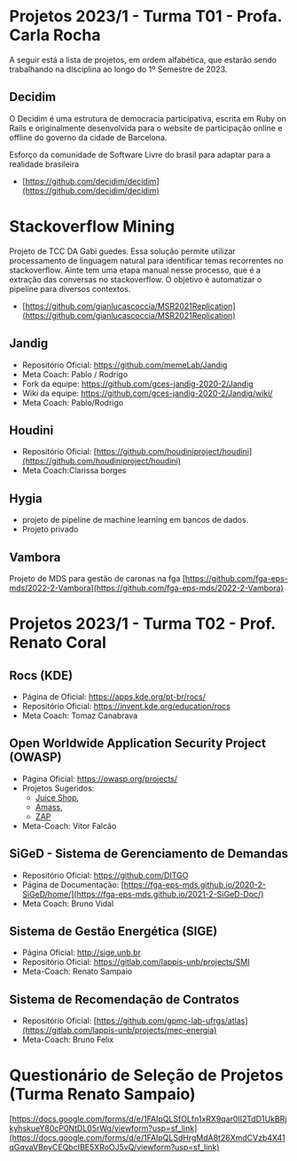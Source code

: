 # Projetos 2023/1 - Turma T01 - Profa. Carla Rocha

A seguir está a lista de projetos, em ordem alfabética, que estarão sendo trabalhando na disciplina ao longo do 1º Semestre de 2023.

## Decidim

O Decidim é uma estrutura de democracia participativa, escrita em Ruby on Rails e originalmente desenvolvida para o website de participação online e offline do governo da cidade de Barcelona.

Esforço da comunidade de Software Livre do brasil para adaptar para a realidade brasileira

- [https://github.com/decidim/decidim](https://github.com/decidim/decidim)



# Stackoverflow Mining

Projeto de TCC DA Gabi guedes. Essa solução permite utilizar processamento de linguagem natural para identificar temas recorrentes no stackoverflow. 
Ainte tem uma etapa manual nesse processo, que é a extração das conversas no stackoverflow. O objetivo é automatizar o pipeline para diversos contextos.


- [https://github.com/gianlucascoccia/MSR2021Replication](https://github.com/gianlucascoccia/MSR2021Replication)


## Jandig
 - Repositório Oficial: https://github.com/memeLab/Jandig
 - Meta Coach: Pablo / Rodrigo
 - Fork da equipe: https://github.com/gces-jandig-2020-2/Jandig
 - Wiki da equipe: https://github.com/gces-jandig-2020-2/Jandig/wiki/
 - Meta Coach: Pablo/Rodrigo

 ## Houdini
- Repositório Oficial: [https://github.com/houdiniproject/houdini](https://github.com/houdiniproject/houdini)
- Meta Coach:Clarissa borges

## Hygia
- projeto de pipeline de machine learning em bancos de dados.
- Projeto privado 

## Vambora
Projeto de MDS para gestão de caronas na fga
[https://github.com/fga-eps-mds/2022-2-Vambora](https://github.com/fga-eps-mds/2022-2-Vambora)



# Projetos 2023/1 - Turma T02 - Prof. Renato Coral

<!-- ## Kdenlive (KDE)
- Página de Oficial: https://kdenlive.org/en/
- Repositório Oficial: https://invent.kde.org/multimedia/kdenlive
- Bug Traker/ Issues: https://bugs.kde.org/buglist.cgi?product=kdenlive
- Meta Coach: Farid Abdelnour  -->

## Rocs (KDE)
- Página de Oficial: https://apps.kde.org/pt-br/rocs/
- Repositório Oficial: https://invent.kde.org/education/rocs
- Meta Coach: Tomaz Canabrava

## Open Worldwide Application Security Project (OWASP)
- Página Oficial: https://owasp.org/projects/
- Projetos Sugeridos:   
    - [Juice Shop](https://owasp.org/www-project-juice-shop/), 
    - [Amass](https://owasp.org/www-project-amass/), 
    - [ZAP](https://www.zaproxy.org/)
- Meta-Coach: Vitor Falcão

## SiGeD - Sistema de Gerenciamento de Demandas
- Repositório Oficial: https://github.com/DITGO     
- Página de Documentação: [https://fga-eps-mds.github.io/2020-2-SiGeD/home/](https://fga-eps-mds.github.io/2021-2-SiGeD-Doc/)  
- Meta Coach: Bruno Vidal
  
## Sistema de Gestão Energética (SIGE)
- Página Oficial: http://sige.unb.br  
- Repositório Oficial: https://gitlab.com/lappis-unb/projects/SMI  
- Meta-Coach: Renato Sampaio

## Sistema de Recomendação de Contratos
- Repositório Oficial: [https://github.com/gpmc-lab-ufrgs/atlas](https://gitlab.com/lappis-unb/projects/mec-energia)  
- Meta-Coach: Bruno Felix


# Questionário de Seleção de Projetos (Turma Renato Sampaio)

[https://docs.google.com/forms/d/e/1FAIpQLSfOLfn1xRX9qar0II2TdD1UkBRjkyhskueY80cP0NtDL05rWg/viewform?usp=sf_link](https://docs.google.com/forms/d/e/1FAIpQLSdHrgMdA8t26XmdCVzb4X41qGqvaVBpyCEQbcIBE5XRoOJ5vQ/viewform?usp=sf_link)
